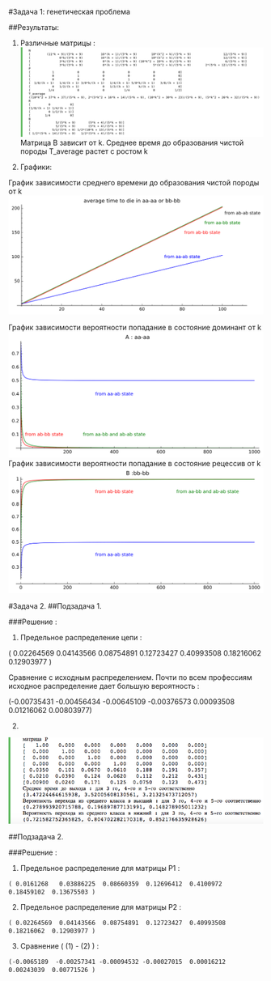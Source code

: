 
#Задача 1: генетическая проблема

##Результаты:

1. Различные матрицы : 
![alt text](screenshots/result.png "Matrixes")
Матрица B зависит от k. Среднее время до образования чистой породы T_average растет с ростом k

2. Графики:

График зависимости среднего времени до образования чистой породы от k
![alt text](screenshots/s1.png " probability of aa-aa or bb-bb")

График зависимости вероятности попадание в состояние доминант от k
![alt text](screenshots/s2.png " B: aa-aa")
График зависимости вероятности попадание в состояние рецессив от k
![alt text](screenshots/s3.png " B: bb-bb")


#Задача 2.
##Подзадача 1.

###Решение : 
1. Предельное распределение цепи : 

 ( 0.02264569  0.04143566  0.08754891  0.12723427  0.40993508  0.18216062 0.12903977 )
 
Сравнение с исходным распределением. Почти по всем профессиям исходное распределение дает большую вероятность :

(-0.00735431 -0.00456434 -0.00645109 -0.00376573  0.00093508  0.01216062 0.00803977) 

2.  

![alt text](screenshots/result2.png "task2.1")

##Подзадача 2. 

###Решение :

1. Предельное распределение для матрицы P1 :
```
( 0.0161268   0.03886225  0.08660359  0.12696412  0.4100972   0.18459102  0.13675503 )
```
2. Предельное распределение для матрицы P2 : 
```
( 0.02264569  0.04143566  0.08754891  0.12723427  0.40993508  0.18216062  0.12903977 )
```
3.  Сравнение ( (1) - (2) ) :
```
(-0.0065189  -0.00257341 -0.00094532 -0.00027015  0.00016212  0.00243039  0.00771526 )
```
